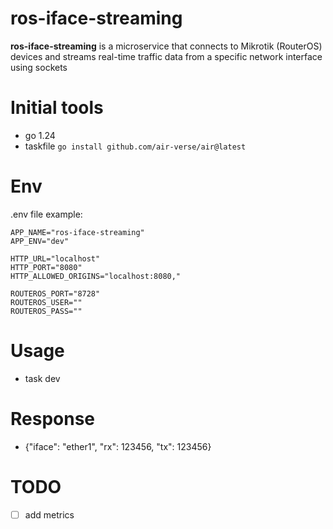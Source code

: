 # ros-iface-streaming

**ros-iface-streaming** is a microservice that connects to Mikrotik (RouterOS) devices and streams real-time traffic data from a specific network interface using sockets

# Initial tools
- go 1.24
- taskfile `go install github.com/air-verse/air@latest`

# Env
.env file example:
```ssh
APP_NAME="ros-iface-streaming"
APP_ENV="dev"

HTTP_URL="localhost"
HTTP_PORT="8080"
HTTP_ALLOWED_ORIGINS="localhost:8080,"

ROUTEROS_PORT="8728"
ROUTEROS_USER=""
ROUTEROS_PASS=""
```

# Usage
- task dev

# Response
- {"iface": "ether1", "rx": 123456, "tx": 123456}

# TODO
- [ ] add metrics
